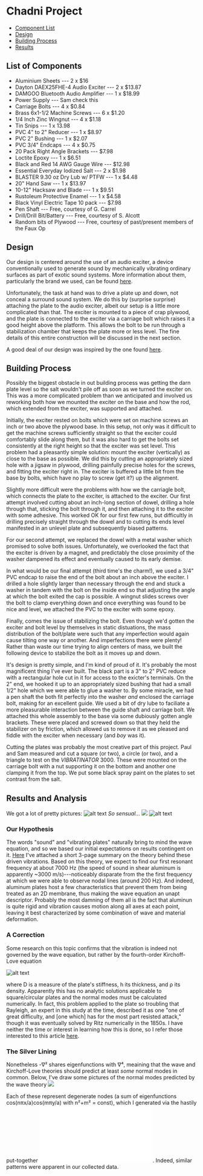 # Chadni Project
- [Component List](#list-of-components)
- [Design](#design)
- [Building Process](#building-process)
- [Results](#results)
## List of Components
* Aluminium Sheets --- 2 x $16
* Dayton DAEX25FHE-4 Audio Exciter --- 2 x $13.87
* DAMGOO Bluetooth Audio Amplifier --- 1 x $18.99
* Power Supply --- Sam check this
* Carriage Bolts --- 4 x $0.84
* Brass 6x1-1/2 Machine Screws --- 6 x $1.20
* 1/4 Inch Zinc Wingnut --- 4 x $1.18
* Tin Snips --- 1 x 13.98
* PVC 4" to 2" Reducer --- 1 x $8.97
* PVC 2" Bushing --- 1 x $2.07
* PVC 3/4" Endcaps --- 4 x $0.75
* 20 Pack Right Angle Brackets --- $7.98
* Loctite Epoxy --- 1 x $6.51
* Black and Red 14 AWG Gauge Wire --- $12.98
* Essential Everyday Iodized Salt --- 2 x $1.98
* BLASTER 9.30 oz Dry Lub w/ PTFW --- 1 x $4.48
* 20" Hand Saw --- 1 x $13.97
* 10-12" Hacksaw and Blade --- 1 x $9.51
* Rustoleum Protective Enamel --- 1 x $4.58
* Black Vinyl Electric Tape 10 pack --- $7.98
* Pen Shaft --- Free, courtesy of G. Carrel
* Drill/Drill Bit/Battery --- Free, courtesy of S. Alcott
* Random bits of Plywood --- Free, courtesy of past/present members of the Faux Op

## Design
Our design is centered around the use of an audio exciter, a device conventionally used to generate sound by mechanically vibrating ordinary surfaces as part of exotic sound systems. More information about them, particularly the brand we used, can be found [here](https://www.daytonaudio.com/category/180/exciters).

Unfortunately, the task at hand was to drive a plate up and down, not conceal a surround sound system. We do this by (surprise surprise) attaching the plate to the audio exciter, albeit our setup is a little more complicated than that. The exciter is mounted to a piece of crap plywood, and the plate is connected to the exciter via a carriage bolt which raises it a good height above the platform. This allows the bolt to be run through a stabilization chamber that keeps the plate more or less level. The fine details of this entire construction will be discussed in the next section.

A good deal of our design was inspired by the one found [here](https://www.instructables.com/Oobleck-Chladni-Plate/).

## Building Process

Possibly the biggest obstacle in out building process was getting the darn plate level so the salt wouldn't pile off as soon as we turned the exciter on. This was a more complicated problem than we anticipated and involved us reworking both how we mounted the exciter on the base and how the rod, which extended from the exciter, was supported and attached. 


Initially, the exciter rested on bolts which were set on machine screws an inch or two above the plywood base. In this setup, not only was it difficult to get the machine screws sufficiently straight so that the exciter could comfortably slide along them, but it was also hard to get the bolts set consistently at the right height so that the exciter was set level. This problem had a pleasantly simple solution: mount the exciter (vertically) as close to the base as possible. We did this by cutting an appropriately sized hole with a jigsaw in plywood, drilling painfully precise holes for the screws, and fitting the exciter right in. The exciter is buffered a little bit from the base by bolts, which have no play to screw (get it?) up the alignment. 


Slightly more difficult were the problems with how we the carriagle bolt, which connects the plate to the exciter, is attached to the exciter. Our first attempt involved cutting about an inch-long section of dowel, drilling a hole through that, sticking the bolt through it, and then attaching it to the exciter with some adhesive. This worked OK for our first few runs, but difficultly in drilling precisely straight through the dowel and to cutting its ends level manifested in an unlevel plate and subsequently biased patterns. 


For our second attempt, we replaced the dowel with a metal washer which promised to solve both issues. Unfortunately, we overlooked the fact that the exciter is driven by a magnet, and predictably the close proximity of the washer dampened its effect and eventually caused to its early demise. 

In what would be our final attempt (third time's the charm!), we used a 3/4" PVC endcap to raise the end of the bolt about an inch above the exciter. I drilled a hole slightly larger than necessary through the end and stuck a washer in tandem with the bolt on the inside end so that adjusting the angle at which the bolt exited the cap is possible. A wingnut slides screws over the bolt to clamp everything down and once everything was found to be nice and level, we attached the PVC to the exciter with some epoxy.

Finally, comes the issue of stabilizing the bolt. Even though we'd gotten the exciter and bolt level by themselves in static distuations, the mass distribution of the bolt/plate were such that any imperfection would again cause tilting one way or another. And imperfections there were plenty! Rather than waste our time trying to align centers of mass, we built the following device to stabilize the bolt as it moves up and down. 


It's design is pretty simple, and I'm kind of proud of it. It's probably the most magnificent thing I've ever built. The black part is a 3" to 2" PVC reduce with a rectangular hole cut in it for access to the exicter's terminals. On the 2" end, we hooked it up to an appropriately sized bushing that had a small 1/2" hole which we were able to glue a washer to. By some miracle, we had a pen shaft the both fit perfectly into the washer *and* enclosed the carriage bolt, making for an excellent guide. We used a bit of dry lube to faciliate a more pleasurable interaction between the guide shaft and carriage bolt. We attached this whole assembly to the base via some dubiously gotten angle brackets. These were placed and screwed down so that they held the stabilizer on by friction, which allowed us to remove it as we pleased and fiddle with the exciter when necessary (and *boy* was it).

Cutting the plates was probably the most creative part of this project. Paul and Sam measured and cut a square (or two), a circle (or two), and a triangle to test on the *VIBRATINATOR* 3000. These were mounted on the carriage bolt with a nut supporting it on the bottom and another one clamping it from the top. We put some black spray paint on the plates to set contrast from the salt.





## Results and Analysis
We got a lot of pretty pictures:
![alt text](https://github.com/salcott01/Chladni_Project/blob/main/IMG_8142.jpg)
*So sensual...*
![](https://github.com/salcott01/Chladni_Project/blob/main/8kdu7l7kthf61.jpg)
![alt text](https://github.com/salcott01/Chladni_Project/blob/main/IMG_8143.jpg)
### Our Hypothesis
The words "sound" and "vibrating plates" naturally bring to mind the wave equation, and so we based our initial expectations on results contingent on it. [Here](https://github.com/salcott01/Chladni_Project/blob/main/thry.pdf) I've attached a short 3-page summary on the theory behind these driven vibrations. Based on this theory, we expect to find our first resonant frequency at about 7000 Hz (the speed of sound in shear aluminum is apparently ~3000 m/s)---noticeably disparate from the the first frequency at which we were able to observe nodal lines (around 200 Hz). And indeed, aluminum plates host a few characteristics that prevent them from being treated as an 2D membrane, thus making the wave equation an unapt descriptor. Probably the most damning of them all is the fact that aluminun is quite rigid and vibration causes motion along all axes at each point, leaving it best characterized by some combination of wave and material deformation.
### A Correction
Some research on this topic confirms that the vibration is indeed not governed by the wave equation, but rather by the fourth-order Kirchoff-Love equation

![alt text](https://github.com/salcott01/Chladni_Project/blob/main/stuff.png)

where D is a measure of the plate's stiffness, h its thickness, and ρ its density. Apparently this has no analytic solutions applicable to square/circular plates and the normal modes must be calculated numerically. In fact, this problem applied to the plate so troubling that Rayleigh, an expert in this study at the time, described it as one "one of great difficulty, and [one which] has for the most part resisted attack," though it was eventually solved by Ritz numerically in the 1850s. I have neither the time or interest in learning how this is done, so I refer those interested to this article [here](http://www.unige.ch/~gander/Preprints/Ritz.pdf). 
### The Silver Lining
Nonetheless -∇² shares eigenfunctions with ∇⁴, meaining that the wave and Kirchoff-Love theories should predict at least *some* normal modes in common. Below, I've draw some pictures of the normal modes predicted by the wave theory
![](https://github.com/salcott01/Chladni_Project/blob/main/collage.png)

Each of these represent degenerate nodes (a sum of eigenfunctions cos(nπx/a)cos(mπy/a) with n²+m² = const), which I generated via the hastily put-together ![test.py](test.py). Indeed, similar patterns were apparent in our collected data.
